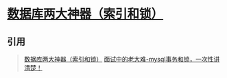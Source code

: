 # [数据库两大神器（索引和锁）](https://juejin.im/post/5b55b842f265da0f9e589e79#heading-2)

## 引用
> [数据库两大神器（索引和锁）](https://juejin.im/post/5b55b842f265da0f9e589e79#heading-2)
> [面试中的老大难-mysql事务和锁，一次性讲清楚！](https://juejin.cn/post/6855129007336521741)